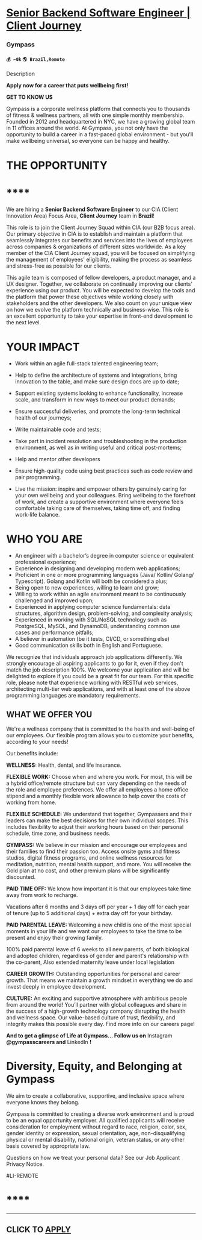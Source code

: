 # [Senior Backend Software Engineer | Client Journey](https://www.remotewlb.com/apply/senior-backend-software-engineer-client-journey)  
### Gympass  
#### `💰 ~0k` `🌎 Brazil,Remote`  

Description

**Apply now for a career that puts wellbeing first!**

**GET TO KNOW US**

Gympass is a corporate wellness platform that connects you to thousands of fitness & wellness partners, all with one simple monthly membership. Founded in 2012 and headquartered in NYC, we have a growing global team in 11 offices around the world. At Gympass, you not only have the opportunity to build a career in a fast-paced global environment - but you'll make wellbeing universal, so everyone can be happy and healthy.

# **THE OPPORTUNITY**

# ****

We are hiring a **Senior Backend Software Engineer** to our CIA (Client Innovation Area) Focus Area, **Client Journey** team in **Brazil**!

This role is to join the Client Journey Squad within CIA (our B2B focus area). Our primary objective in CIA is to establish and maintain a platform that seamlessly integrates our benefits and services into the lives of employees across companies & organizations of different sizes worldwide. As a key member of the CIA Client Journey squad, you will be focused on simplifying the management of employees' eligibility, making the process as seamless and stress-free as possible for our clients.

This agile team is composed of fellow developers, a product manager, and a UX designer. Together, we collaborate on continually improving our clients' experience using our product. You will be expected to develop the tools and the platform that power these objectives while working closely with stakeholders and the other developers. We also count on your unique view on how we evolve the platform technically and business-wise. This role is an excellent opportunity to take your expertise in front-end development to the next level.  

# **YOUR IMPACT**

  * Work within an agile full-stack talented engineering team;
  * Help to define the architecture of systems and integrations, bring innovation to the table, and make sure design docs are up to date;
  * Support existing systems looking to enhance functionality, increase scale, and transform in new ways to meet our product demands;
  * Ensure successful deliveries, and promote the long-term technical health of our journeys;
  * Write maintainable code and tests;
  * Take part in incident resolution and troubleshooting in the production environment, as well as in writing useful and critical post-mortems;
  * Help and mentor other developers
  * Ensure high-quality code using best practices such as code review and pair programming.  

  * Live the mission: inspire and empower others by genuinely caring for your own wellbeing and your colleagues. Bring wellbeing to the forefront of work, and create a supportive environment where everyone feels comfortable taking care of themselves, taking time off, and finding work-life balance.

# **WHO YOU ARE**

  * An engineer with a bachelor’s degree in computer science or equivalent professional experience;
  * Experience in designing and developing modern web applications;
  * Proficient in one or more programming languages (Java/ Kotlin/ Golang/ Typescript). Golang and Kotlin will both be considered a plus;
  * Being open to new experiences, willing to learn and grow;
  * Willing to work within an agile environment meant to be continuously challenged and improved upon;
  * Experienced in applying computer science fundamentals: data structures, algorithm design, problem-solving, and complexity analysis;
  * Experienced in working with SQL/NoSQL technology such as PostgreSQL, MySQL, and DynamoDB, understanding common use cases and performance pitfalls;
  * A believer in automation (be it tests, CI/CD, or something else)
  * Good communication skills both in English and Portuguese.

We recognize that individuals approach job applications differently. We strongly encourage all aspiring applicants to go for it, even if they don't match the job description 100%. We welcome your application and will be delighted to explore if you could be a great fit for our team. For this specific role, please note that experience working with RESTful web services, architecting multi-tier web applications, and with at least one of the above programming languages are mandatory requirements.  

## **WHAT WE OFFER YOU**

We're a wellness company that is committed to the health and well-being of our employees. Our flexible program allows you to customize your benefits, according to your needs!

Our benefits include:

**WELLNESS:** Health, dental, and life insurance.

**FLEXIBLE WORK:** Choose when and where you work. For most, this will be a hybrid office/remote structure but can vary depending on the needs of the role and employee preferences. We offer all employees a home office stipend and a monthly flexible work allowance to help cover the costs of working from home.

**FLEXIBLE SCHEDULE:** We understand that together, Gympassers and their leaders can make the best decisions for their own individual scopes. This includes flexibility to adjust their working hours based on their personal schedule, time zone, and business needs.

**GYMPASS:** We believe in our mission and encourage our employees and their families to find their passion too. Access onsite gyms and fitness studios, digital fitness programs, and online wellness resources for meditation, nutrition, mental health support, and more. You will receive the Gold plan at no cost, and other premium plans will be significantly discounted.

**PAID TIME OFF:** We know how important it is that our employees take time away from work to recharge.

Vacations after 6 months and 3 days off per year + 1 day off for each year of tenure (up to 5 additional days) + extra day off for your birthday.

**PAID PARENTAL LEAVE:** Welcoming a new child is one of the most special moments in your life and we want our employees to take the time to be present and enjoy their growing family.

100% paid parental leave of 6 weeks to all new parents, of both biological and adopted children, regardless of gender and parent's relationship with the co-parent, Also extended maternity leave under local legislation

**CAREER GROWTH:** Outstanding opportunities for personal and career growth. That means we maintain a growth mindset in everything we do and invest deeply in employee development.

**CULTURE:** An exciting and supportive atmosphere with ambitious people from around the world! You’ll partner with global colleagues and share in the success of a high-growth technology company disrupting the health and wellness space. Our value-based culture of trust, flexibility, and integrity makes this possible every day. Find more info on our careers page!

**And to get a glimpse of Life at Gympass… Follow us on** Instagram **@gympasscareers and** LinkedIn **!**

# **Diversity, Equity, and Belonging at Gympass**

We aim to create a collaborative, supportive, and inclusive space where everyone knows they belong.

Gympass is committed to creating a diverse work environment and is proud to be an equal opportunity employer. All qualified applicants will receive consideration for employment without regard to race, religion, color, sex, gender identity or expression, sexual orientation, age, non-disqualifying physical or mental disability, national origin, veteran status, or any other basis covered by appropriate law.

Questions on how we treat your personal data? See our Job Applicant Privacy Notice.  

#LI-REMOTE

# ****

****  
  

  
## CLICK TO [APPLY](https://www.remotewlb.com/apply/senior-backend-software-engineer-client-journey)

